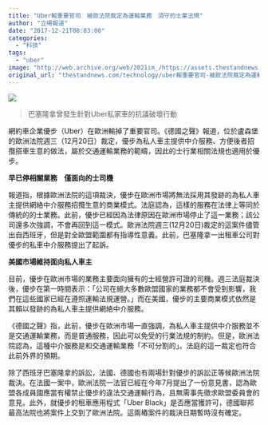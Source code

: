 ```yaml
---
title: "Uber輸重要官司　被歐法院裁定為運輸業務　須守的士業法規"
author: "立場報道"
date: "2017-12-21T08:03:00"
categories:
  - "科技"
tags:
  - "uber"
image: "http://web.archive.org/web/2021im_/https://assets.thestandnews.com/media/photos/uber-barca_KRvDH.jpg"
original_url: "thestandnews.com/technology/uber輸重要官司-被歐法院裁定為運輸業務-須守的士業法規"
---
```

![](http://web.archive.org/web/2021im_/https://assets.thestandnews.com/media/photos/uber-barca_KRvDH.jpg)
> 巴塞隆拿曾發生針對Uber私家車的抗議破壞行動

網約車企業優步（Uber）在歐洲輸掉了重要官司。《德國之聲》報道，位於盧森堡的歐洲法院週三（12月20日）裁定，優步為私人車主提供中介服務、方便後者招攬搭車生意的做法，屬於交通運輸業務的範疇，因此的士行業相關法規也適用於優步。

**早已停相關業務　僅面向的士司機**

報道指，根據歐洲法院的這項裁決，優步在歐洲市場將無法採用其發跡的為私人車主提供網絡中介服務招攬生意的商業模式。法庭認為，這樣的服務在法律上等同於傳統的的士業務。此前，優步已經因為法律原因在歐洲市場停止了這一業務；該公司還多次強調，不會再回到這一模式。歐洲法院週三(12月20日)裁定的這案件儘管出自西班牙，但是對全歐盟範圍都有指導性意義。此前，巴塞隆拿一出租車公司對優步的私車中介服務提出了起訴。

**美國市場維持面向私人車主**

目前，優步在歐洲市場的業務主要面向擁有的士經營許可證的司機。週三法庭裁決後，優步在第一時間表示：「公司在絕大多數歐盟國家的業務都不會受到影響，我們在這些國家已經在遵照運輸法規運營。」而在美國，優步的主要商業模式依然是其賴以發跡的為私人車主提供網絡中介服務。

《德國之聲》指，此前，優步在歐洲市場一直強調，為私人車主提供中介服務並不是交通運輸業務，而是普通服務，因此可以免受的行業法規的制約。但是，歐洲法院認為，這種中介服務是和交通運輸業務「不可分割的」。法庭的這一裁定也符合此前外界的預期。

除了西班牙巴塞隆拿的訴訟，法國、德國也有兩場針對優步的訴訟正等候歐洲法院裁決。在法國一案中，歐洲法院一法官已經在今年7月提出了一份意見書，認為歐盟各成員國應當有權禁止優步的違法交通運輸行為，且無需事先徵求歐盟委員會的意見。此外，就優步的租車應用程式「Uber Black」是否應當獲許可，德國聯邦最高法院也將案件上交到了歐洲法院。這兩樁案件的裁決日期暫時沒有確定。